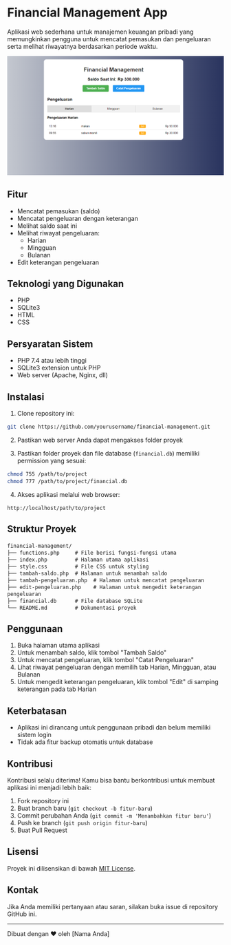 # Financial Management App

Aplikasi web sederhana untuk manajemen keuangan pribadi yang memungkinkan pengguna untuk mencatat pemasukan dan pengeluaran serta melihat riwayatnya berdasarkan periode waktu.

<img src="Ss.png">

## Fitur

- Mencatat pemasukan (saldo)
- Mencatat pengeluaran dengan keterangan
- Melihat saldo saat ini
- Melihat riwayat pengeluaran:
  - Harian
  - Mingguan
  - Bulanan
- Edit keterangan pengeluaran

## Teknologi yang Digunakan

- PHP
- SQLite3
- HTML
- CSS

## Persyaratan Sistem

- PHP 7.4 atau lebih tinggi
- SQLite3 extension untuk PHP
- Web server (Apache, Nginx, dll)

## Instalasi

1. Clone repository ini:
```bash
git clone https://github.com/yourusername/financial-management.git
```

2. Pastikan web server Anda dapat mengakses folder proyek

3. Pastikan folder proyek dan file database (`financial.db`) memiliki permission yang sesuai:
```bash
chmod 755 /path/to/project
chmod 777 /path/to/project/financial.db
```

4. Akses aplikasi melalui web browser:
```
http://localhost/path/to/project
```

## Struktur Proyek

```
financial-management/
├── functions.php     # File berisi fungsi-fungsi utama
├── index.php         # Halaman utama aplikasi
├── style.css         # File CSS untuk styling
├── tambah-saldo.php  # Halaman untuk menambah saldo
├── tambah-pengeluaran.php  # Halaman untuk mencatat pengeluaran
├── edit-pengeluaran.php    # Halaman untuk mengedit keterangan pengeluaran
├── financial.db      # File database SQLite
└── README.md         # Dokumentasi proyek
```

## Penggunaan

1. Buka halaman utama aplikasi
2. Untuk menambah saldo, klik tombol "Tambah Saldo"
3. Untuk mencatat pengeluaran, klik tombol "Catat Pengeluaran"
4. Lihat riwayat pengeluaran dengan memilih tab Harian, Mingguan, atau Bulanan
5. Untuk mengedit keterangan pengeluaran, klik tombol "Edit" di samping keterangan pada tab Harian

## Keterbatasan

- Aplikasi ini dirancang untuk penggunaan pribadi dan belum memiliki sistem login
- Tidak ada fitur backup otomatis untuk database


## Kontribusi

Kontribusi selalu diterima! Kamu bisa bantu berkontribusi untuk membuat aplikasi ini menjadi lebih baik:

1. Fork repository ini
2. Buat branch baru (`git checkout -b fitur-baru`)
3. Commit perubahan Anda (`git commit -m 'Menambahkan fitur baru'`)
4. Push ke branch (`git push origin fitur-baru`)
5. Buat Pull Request

## Lisensi

Proyek ini dilisensikan di bawah [MIT License](https://opensource.org/licenses/MIT).

## Kontak

Jika Anda memiliki pertanyaan atau saran, silakan buka issue di repository GitHub ini.

---

Dibuat dengan ❤️ oleh [Nama Anda]